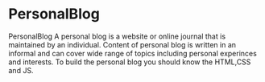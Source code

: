 # PersonalBlog
PersonalBlog
A personal blog is a website or online journal that is maintained by an individual. Content of personal blog is written in an informal and can cover wide range of topics including personal experinces and interests. To build the personal blog you should know the HTML,CSS and JS.
